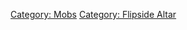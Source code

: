 [Category: Mobs](Category:_Mobs "wikilink") [Category: Flipside
Altar](Category:_Flipside_Altar "wikilink")
